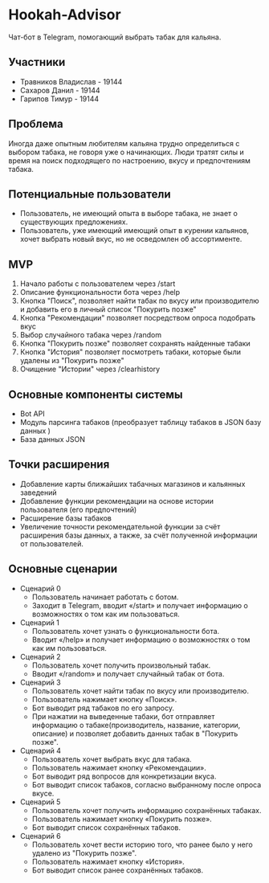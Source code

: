 # Hookah-Advisor
Чат-бот в Telegram, помогающий выбрать табак для кальяна.

Участники
---------
- Травников Владислав - 19144
- Сахаров Данил - 19144
- Гарипов Тимур - 19144

Проблема
------
Иногда даже опытным любителям кальяна трудно определиться с выбором табака, не говоря уже о начинающих. Люди тратят силы и время на поиск подходящего по настроению, вкусу и предпочтениям табака.  

Потенциальные пользователи
-------------------------------
- Пользователь, не имеющий опыта в выборе табака, не знает о существующих предложениях. 
- Пользователь, уже имеющий имеющий опыт в курении кальянов, хочет выбрать новый вкус, но не осведомлен об ассортименте.

MVP
--------------------------------
1. Начало работы с пользователем через /start
2. Описание функциональности бота через /help
4. Кнопка "Поиск", позволяет найти табак по вкусу или производителю и добавить его в личный список "Покурить позже"
5. Кнопка "Рекомендации" позволяет посредством опроса подобрать вкус
6. Выбор случайного табака через /random
7. Кнопка "Покурить позже" позволяет сохранять найденные табаки
8. Кнопка "История" позволяет посмотреть табаки, которые были удалены из "Покурить позже" 
9. Очищение "Истории" через /clearhistory

Основные компоненты системы
---------------------------
- Bot API
- Модуль парсинга табаков (преобразует таблицу табаков в JSON базу данных )  
- База данных JSON

Точки расширения
----------------
- Добавление карты ближайших табачных магазинов и кальянных заведений
- Добавление функции рекомендации на основе истории пользователя (его предпочтений)
- Расширение базы табаков
- Увеличение точности рекомендательной функции за счёт расширения базы данных, а также, за счёт полученной информации от пользователей.

Основные сценарии
----------------
- Сценарий 0 
  - Пользователь начинает работать с ботом.
  - Заходит в Telegram, вводит «/start» и получает информацию о возможностях о том как им пользоваться.
- Сценарий 1
  - Пользователь хочет узнать о функциональности бота.
  - Вводит «/help» и получает информацию о возможностях о том как им пользоваться.
- Сценарий 2
  - Пользователь хочет получить произвольный табак.
  - Вводит «/random» и получает случайный табак от бота.  
- Сценарий 3
  - Пользователь хочет найти табак по вкусу или производителю.
  - Пользователь нажимает кнопку «Поиск».
  - Бот выводит ряд табаков по его запросу.
  - При нажатии на выведенные табаки, бот отправляет информацию о табаке(производитель, название, категории, описание) и позволяет добавить данных табак в "Покурить позже".
- Сценарий 4
  - Пользователь хочет выбрать вкус для табака.
  - Пользователь нажимает кнопку «Рекомендации».
  - Бот выводит ряд вопросов для конкретизации вкуса.
  - Бот выводит список табаков, согласно выбранному после опроса вкусе.
- Сценарий 5
  - Пользователь хочет получить информацию сохранённых табаках.
  - Пользователь нажимает кнопку «Покурить позже».
  - Бот выводит список сохранённых табаков.
- Сценарий 6
  - Пользователь хочет вести историю того, что ранее было у него удалено из "Покурить позже".
  - Пользователь нажимает кнопку «История».  
  - Бот выводит список ранее сохранённых табаков.
